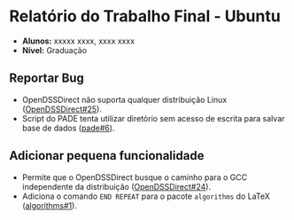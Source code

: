 # Relatório do Trabalho Final - Ubuntu

- **Alunos:** xxxxx xxxx, xxxx xxxx
- **Nível:** Graduação

## Reportar Bug

- OpenDSSDirect não suporta qualquer distribuição Linux ([OpenDSSDirect#25](https://github.com/Muxelmann/OpenDSSDirect.make/issues/25)).
- Script do PADE tenta utilizar diretório sem acesso de escrita para salvar base de dados ([pade#6](https://github.com/grei-ufc/pade/issues/6)).

## Adicionar pequena funcionalidade

   - Permite que o OpenDSSDirect busque o caminho para o GCC independente da distribuição ([OpenDSSDirect#24](https://github.com/Muxelmann/OpenDSSDirect.make/issues/24)).
   - Adiciona o comando `END REPEAT` para o pacote `algorithms` do LaTeX ([algorithms#1](https://github.com/algorithms/algorithms/issues/1)).